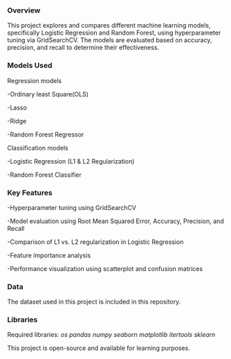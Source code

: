 ### Overview

This project explores and compares different machine learning models, specifically Logistic Regression and Random Forest, using hyperparameter tuning via GridSearchCV. The models are evaluated based on accuracy, precision, and recall to determine their effectiveness.

### Models Used

Regression models

-Ordinary least Square(OLS) 

-Lasso

-Ridge

-Random Forest Regressor

Classification models

-Logistic Regression (L1 & L2 Regularization)

-Random Forest Classifier

### Key Features

-Hyperparameter tuning using GridSearchCV

-Model evaluation using Root Mean Squared Error, Accuracy, Precision, and Recall

-Comparison of L1 vs. L2 regularization in Logistic Regression

-Feature importance analysis

-Performance visualization using scatterplot and confusion matrices

### Data 

The dataset used in this project is included in this repository.

### Libraries

Required libraries: *os pandas numpy seaborn matplotlib itertools sklearn*

This project is open-source and available for learning purposes.


